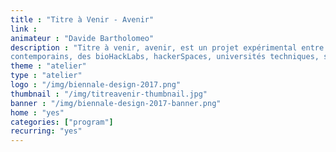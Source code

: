 ```yaml
---
title : "Titre à Venir - Avenir"
link :
animateur : "Davide Bartholomeo"
description : "Titre à venir, avenir, est un projet expérimental entre structures d’art
contemporains, des bioHackLabs, hackerSpaces, universités techniques, scientifiques et littéraires. Contribuez aux ateliers tous les Jeudis de 10h à 18h."
theme : "atelier"
type : "atelier"
logo : "/img/biennale-design-2017.png"
thumbnail : "/img/titreavenir-thumbnail.jpg"
banner : "/img/biennale-design-2017-banner.png"
home : "yes"
categories: ["program"]
recurring: "yes"
---
```

